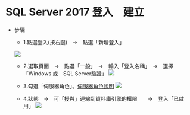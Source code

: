 <h1>SQL Server 2017 登入　建立</h1>

*   步驟

    * 1.點選登入(按右鍵)　→　點選「新增登入」
    
    ![](https://yijinwu1.github.io/SQL/images/role2.PNG)
      
    * 2.選取頁面　→　點選「一般」　→　輸入「登入名稱」　→　選擇「Windows 或　SQL Server驗證」
    ![](https://yijinwu1.github.io/SQL/images/role3.PNG)
    
    * 3.勾選「伺服器角色」。<a href="https://docs.microsoft.com/zh-tw/sql/relational-databases/security/authentication-access/server-level-roles?view=sql-server-ver15" target="_black">伺服器角色說明</a>
    ![](https://yijinwu1.github.io/SQL/images/role4.PNG)
    
    * 4.狀態　→　可「授與」連線到資料庫引擎的權限　　→　登入「已啟用」
    ![](https://yijinwu1.github.io/SQL/images/role6.PNG)  
  

